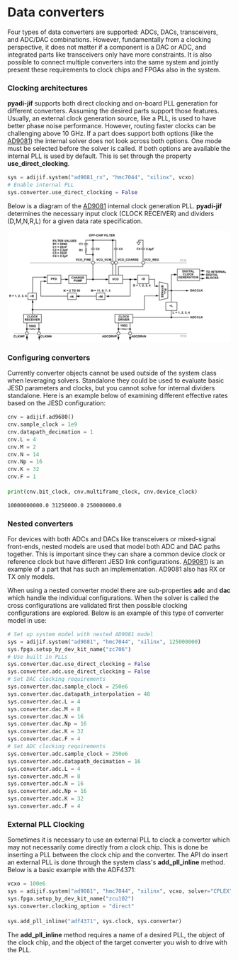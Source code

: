 # Data converters

Four types of data converters are supported: ADCs, DACs, transceivers, and ADC/DAC combinations. However, fundamentally from a clocking perspective, it does not matter if a component is a DAC or ADC, and integrated parts like transceivers only have more constraints. It is also possible to connect multiple converters into the same system and jointly present these requirements to clock chips and FPGAs also in the system.

### Clocking architectures

**pyadi-jif** supports both direct clocking and on-board PLL generation for different converters. Assuming the desired parts support those features. Usually, an external clock generation source, like a PLL, is used to have better phase noise performance. However, routing faster clocks can be challenging above 10 GHz. If a part does support both options (like the [AD9081](https://www.analog.com/en/products/ad9081.html)) the internal solver does not look across both options. One mode must be selected before the solver is called. If both options are available the internal PLL is used by default. This is set through the property **use_direct_clocking**.

```python
sys = adijif.system("ad9081_rx", "hmc7044", "xilinx", vcxo)
# Enable internal PLL
sys.converter.use_direct_clocking = False
```

Below is a diagram of the [AD9081](https://www.analog.com/en/products/ad9081.html) internal clock generation PLL. **pyadi-jif** determines the necessary input clock (CLOCK RECEIVER) and dividers (D,M,N,R,L) for a given data rate specification.

![AD9081 PLL](imgs/ad9081_pll.png)

### Configuring converters

Currently converter objects cannot be used outside of the system class when leveraging solvers. Standalone they could be used to evaluate basic JESD parameters and clocks, but you cannot solve for internal dividers standalone. Here is an example below of examining different effective rates based on the JESD configuration:

```python
cnv = adijif.ad9680()
cnv.sample_clock = 1e9
cnv.datapath_decimation = 1
cnv.L = 4
cnv.M = 2
cnv.N = 14
cnv.Np = 16
cnv.K = 32
cnv.F = 1

print(cnv.bit_clock, cnv.multiframe_clock, cnv.device_clock)
```

```bash
10000000000.0 31250000.0 250000000.0
```

### Nested converters

For devices with both ADCs and DACs like transceivers or mixed-signal front-ends, nested models are used that model both ADC and DAC paths together. This is important since they can share a common device clock or reference clock but have different JESD link configurations. [AD9081](https://www.analog.com/en/products/ad9081.html)) is an example of a part that has such an implementation. AD9081 also has RX or TX only models.


When using a nested converter model there are sub-properties **adc** and **dac** which handle the individual configurations. When the solver is called the cross configurations are validated first then possible clocking configurations are explored. Below is an example of this type of converter model in use:

```python
# Set up system model with nested AD9081 model
sys = adijif.system("ad9081", "hmc7044", "xilinx", 125000000)
sys.fpga.setup_by_dev_kit_name("zc706")
# Use built in PLLs
sys.converter.dac.use_direct_clocking = False
sys.converter.adc.use_direct_clocking = False
# Set DAC clocking requirements
sys.converter.dac.sample_clock = 250e6
sys.converter.dac.datapath_interpolation = 48
sys.converter.dac.L = 4
sys.converter.dac.M = 8
sys.converter.dac.N = 16
sys.converter.dac.Np = 16
sys.converter.dac.K = 32
sys.converter.dac.F = 4
# Set ADC clocking requirements
sys.converter.adc.sample_clock = 250e6
sys.converter.adc.datapath_decimation = 16
sys.converter.adc.L = 4
sys.converter.adc.M = 8
sys.converter.adc.N = 16
sys.converter.adc.Np = 16
sys.converter.adc.K = 32
sys.converter.adc.F = 4
```

### External PLL Clocking

Sometimes it is necessary to use an external PLL to clock a converter which may not necessarily come directly from a clock chip. This is done be inserting a PLL between the clock chip and the converter. The API do insert an external PLL is done through the system class's **add_pll_inline** method. Below is a basic example with the ADF4371:

```python
vcxo = 100e6
sys = adijif.system("ad9081", "hmc7044", "xilinx", vcxo, solver="CPLEX")
sys.fpga.setup_by_dev_kit_name("zcu102")
sys.converter.clocking_option = "direct"

sys.add_pll_inline("adf4371", sys.clock, sys.converter)
```

The **add_pll_inline** method requires a name of a desired PLL, the object of the clock chip, and the object of the target converter you wish to drive with the PLL.
